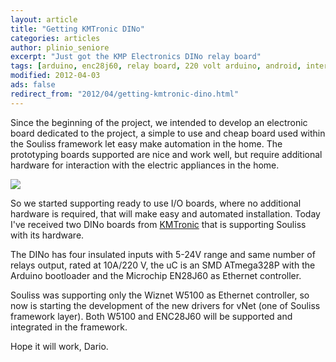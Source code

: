 ```yaml
---
layout: article
title: "Getting KMTronic DINo"
categories: articles
author: plinio_seniore
excerpt: "Just got the KMP Electronics DINo relay board"
tags: [arduino, enc28j60, relay board, 220 volt arduino, android, internet controlled]
modified: 2012-04-03
ads: false  
redirect_from: "2012/04/getting-kmtronic-dino.html"
---
```


Since the beginning of the project, we intended to develop an electronic board dedicated to the project, a simple to use and cheap board used within the Souliss framework let easy make automation in the home. The prototyping boards supported are nice and work well, but require additional hardware for interaction with the electric appliances in the home.

![](http://souliss.github.io/images/2012-04/DINo.jpg?raw=true)

So we started supporting ready to use I/O boards, where no additional hardware is required, that will make easy and automated installation. Today I've received two DINo boards from [KMTronic](http://www.kmtronic.com/) that is supporting Souliss with its hardware.

The DINo has four insulated inputs with 5-24V range and same number of relays output, rated at 10A/220 V,  the uC is an SMD ATmega328P with the Arduino bootloader and the Microchip EN28J60 as Ethernet controller.

Souliss was supporting only the Wiznet W5100 as Ethernet controller, so now is starting the development of the new drivers for vNet (one of Souliss framework layer). Both W5100 and ENC28J60 will be supported and integrated in the framework.

Hope it will work,
Dario.